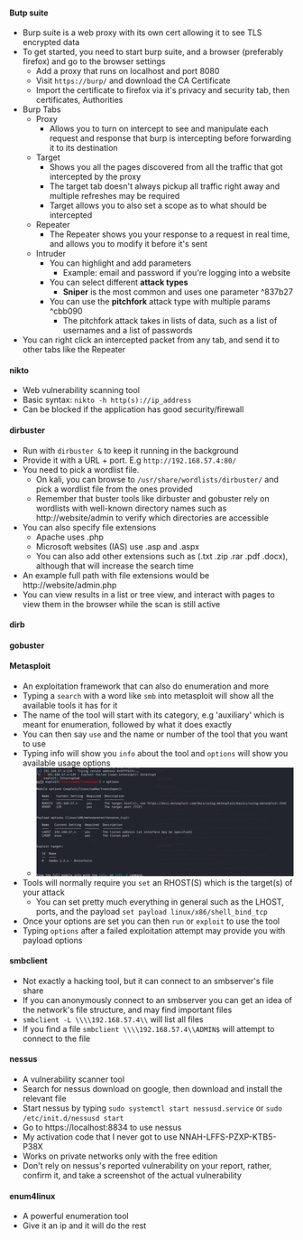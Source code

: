 #### Butp suite
- Burp suite is a web proxy with its own cert allowing it to see TLS encrypted data
- To get started, you need to start burp suite, and a browser (preferably firefox) and go to the browser settings
	- Add a proxy that runs on localhost and port 8080
	- Visit `https://burp/` and download the CA Certificate
	- Import the certificate to firefox via it's privacy and security tab, then certificates, Authorities 
- Burp Tabs
	- Proxy
		- Allows you to turn on intercept to see and manipulate each request and response that burp is intercepting before forwarding it to its destination
	- Target
		- Shows you all the pages discovered from all the traffic that got intercepted by the proxy
		-  The target tab doesn't always pickup all traffic right away and multiple refreshes may be required
		- Target allows you to also set a scope as to what should be intercepted
	- Repeater
		- The Repeater shows you your response to a request in real time, and allows you to modify it before it's sent
	- Intruder
		- You can highlight and add parameters
			- Example: email and password if you're logging into a website
		- You can select different **attack types**
			- **Sniper** is the most common and uses one parameter ^837b27
		- You can use the **pitchfork** attack type with multiple params ^cbb090
			- The pitchfork attack takes in lists of data, such as a list of usernames and a list of passwords
- You can right click an intercepted packet from any tab, and send it to other tabs like the Repeater 
#### nikto
- Web vulnerability scanning tool
- Basic syntax: `nikto -h http(s)://ip_address`
- Can be blocked if the application has good security/firewall
#### dirbuster
- Run with `dirbuster &` to keep it running in the background
- Provide it with a URL + port. E.g `http://192.168.57.4:80/`
- You need to pick a wordlist file. 
	- On kali, you can browse to `/usr/share/wordlists/dirbuster/` and pick a wordlist file from the ones provided
	- Remember that buster tools like dirbuster and gobuster rely on wordlists with well-known directory names such as http://website/admin to verify which directories are accessible
- You can also specify file extensions
	- Apache uses .php
	- Microsoft websites (IAS) use .asp and .aspx
	- You can also add other extensions such as (.txt .zip .rar .pdf .docx), although that will increase the search time
- An example full path with file extensions would be http://website/admin.php
- You can view results in a list or tree view, and interact with pages to view them in the browser while the scan is still active
#### dirb
#### gobuster
#### Metasploit
- An exploitation framework that can also do enumeration and more
- Typing a `search` with a word like `smb` into metasploit will show all the available tools it has for it
- The name of the tool will start with its category, e.g 'auxiliary' which is meant for enumeration, followed by what it does exactly
- You can then say `use` and the name or number of the tool that you want to use
- Typing info will show you `info` about the tool and `options` will show you available usage options
	-  ![Payload Options](assets/Screenshot_2025-09-04_16-24-56.png)
- Tools will normally require you `set` an RHOST(S) which is the target(s) of your attack
	- You can set pretty much everything in general such as the LHOST, ports, and the payload `set payload linux/x86/shell_bind_tcp`
- Once your options are set you can then `run` or `exploit` to use the tool
- Typing `options` after a failed exploitation attempt may provide you with payload options
#### smbclient
- Not exactly a hacking tool, but it can connect to an smbserver's file share
- If you can anonymously connect to an smbserver you can get an idea of the network's file structure, and may find important files
- `smbclient -L \\\\192.168.57.4\\` will list all files
- If you find a file `smbclient \\\\192.168.57.4\\ADMIN$` will attempt to connect to the file
#### nessus
- A vulnerability scanner tool
- Search for nessus download on google, then download and install the relevant file
- Start nessus by typing `sudo systemctl start nessusd.service` or `sudo /etc/init.d/nessusd start`
- Go to https://localhost:8834 to use nessus
- My activation code that I never got to use NNAH-LFFS-PZXP-KTB5-P38X
- Works on private networks only with the free edition
- Don't rely on nessus's reported vulnerability on your report, rather, confirm it, and take a screenshot of the actual vulnerability
#### enum4linux
- A powerful enumeration tool
- Give it an ip and it will do the rest